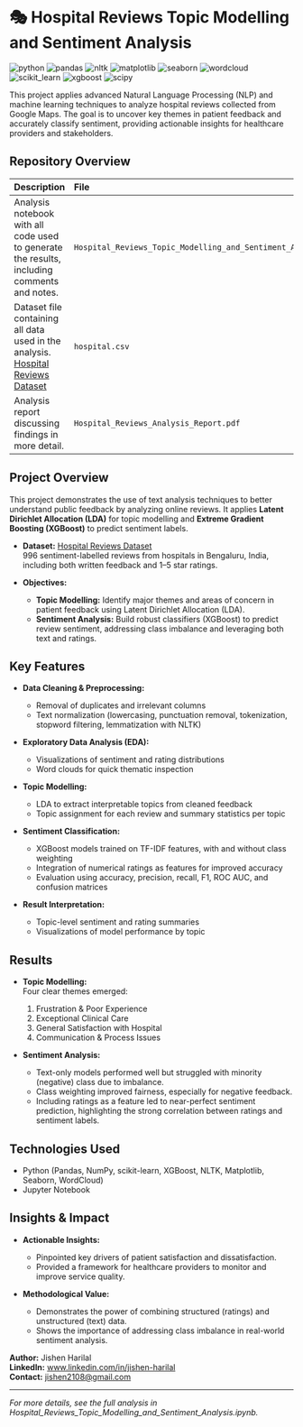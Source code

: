 # 🎭 Hospital Reviews Topic Modelling and Sentiment Analysis

![python](https://img.shields.io/badge/python-3.11.9-red) ![pandas](https://img.shields.io/badge/pandas-2.2.3-orange) ![nltk](https://img.shields.io/badge/nltk-3.9.1-yellow) ![matplotlib](https://img.shields.io/badge/matplotlib-3.10.0-green) ![seaborn](https://img.shields.io/badge/seaborn-0.13.2-blue) ![wordcloud](https://img.shields.io/badge/wordcloud-1.9.4-indigo) ![scikit_learn](https://img.shields.io/badge/scikit_learn-1.6.1-violet) ![xgboost](https://img.shields.io/badge/xgboost-3.0.2-red) ![scipy](https://img.shields.io/badge/scipy-1.15.2-orange) 

This project applies advanced Natural Language Processing (NLP) and machine learning techniques to analyze hospital reviews collected from Google Maps. The goal is to uncover key themes in patient feedback and accurately classify sentiment, providing actionable insights for healthcare providers and stakeholders.

## Repository Overview

|Description|File|
|:-|:-|
|Analysis notebook with all code used to generate the results, including comments and notes. |  `Hospital_Reviews_Topic_Modelling_and_Sentiment_Analysis.ipynb`|
|Dataset file containing all data used in the analysis. [Hospital Reviews Dataset](https://www.kaggle.com/datasets/junaid6731/hospital-reviews-dataset) | `hospital.csv`|
|Analysis report discussing findings in more detail. | `Hospital_Reviews_Analysis_Report.pdf`|

## Project Overview

This project demonstrates the use of text analysis techniques to better understand public feedback by analyzing online reviews. It applies **Latent Dirichlet Allocation (LDA)** for topic modelling and **Extreme Gradient Boosting (XGBoost)** to predict sentiment labels.

- **Dataset:** [Hospital Reviews Dataset](https://www.kaggle.com/datasets/junaid6731/hospital-reviews-dataset)  
  996 sentiment-labelled reviews from hospitals in Bengaluru, India, including both written feedback and 1–5 star ratings.

- **Objectives:**
  - **Topic Modelling:** Identify major themes and areas of concern in patient feedback using Latent Dirichlet Allocation (LDA).
  - **Sentiment Analysis:** Build robust classifiers (XGBoost) to predict review sentiment, addressing class imbalance and leveraging both text and ratings.

## Key Features

- **Data Cleaning & Preprocessing:**  
  - Removal of duplicates and irrelevant columns  
  - Text normalization (lowercasing, punctuation removal, tokenization, stopword filtering, lemmatization with NLTK)

- **Exploratory Data Analysis (EDA):**  
  - Visualizations of sentiment and rating distributions  
  - Word clouds for quick thematic inspection

- **Topic Modelling:**  
  - LDA to extract interpretable topics from cleaned feedback  
  - Topic assignment for each review and summary statistics per topic

- **Sentiment Classification:**  
  - XGBoost models trained on TF-IDF features, with and without class weighting  
  - Integration of numerical ratings as features for improved accuracy  
  - Evaluation using accuracy, precision, recall, F1, ROC AUC, and confusion matrices

- **Result Interpretation:**  
  - Topic-level sentiment and rating summaries  
  - Visualizations of model performance by topic

## Results

- **Topic Modelling:**  
  Four clear themes emerged:  
  1. Frustration & Poor Experience  
  2. Exceptional Clinical Care  
  3. General Satisfaction with Hospital  
  4. Communication & Process Issues

- **Sentiment Analysis:**  
  - Text-only models performed well but struggled with minority (negative) class due to imbalance.
  - Class weighting improved fairness, especially for negative feedback.
  - Including ratings as a feature led to near-perfect sentiment prediction, highlighting the strong correlation between ratings and sentiment labels.

## Technologies Used

- Python (Pandas, NumPy, scikit-learn, XGBoost, NLTK, Matplotlib, Seaborn, WordCloud)
- Jupyter Notebook

## Insights & Impact

- **Actionable Insights:**  
  - Pinpointed key drivers of patient satisfaction and dissatisfaction.
  - Provided a framework for healthcare providers to monitor and improve service quality.

- **Methodological Value:**  
  - Demonstrates the power of combining structured (ratings) and unstructured (text) data.
  - Shows the importance of addressing class imbalance in real-world sentiment analysis.



**Author:** Jishen Harilal  
**LinkedIn:** www.linkedin.com/in/jishen-harilal  
**Contact:** jishen2108@gmail.com  

---

*For more details, see the full analysis in Hospital_Reviews_Topic_Modelling_and_Sentiment_Analysis.ipynb.*
